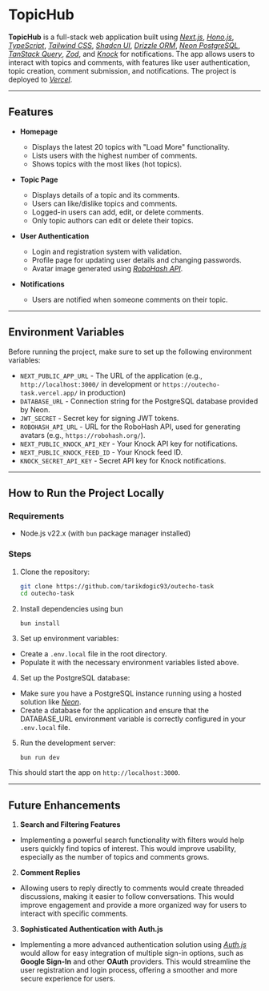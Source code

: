 # TopicHub

**TopicHub** is a full-stack web application built using [_Next.js_](https://nextjs.org/), [_Hono.js_](https://hono.dev/), [_TypeScript_](https://www.typescriptlang.org/), [_Tailwind CSS_](https://tailwindcss.com/), [_Shadcn UI_](https://ui.shadcn.com/), [_Drizzle ORM_](https://orm.drizzle.team/), [_Neon PostgreSQL_](https://neon.tech/), [_TanStack Query_](https://tanstack.com/query/latest), [_Zod_](https://zod.dev/), and [_Knock_](https://knock.app/) for notifications. The app allows users to interact with topics and comments, with features like user authentication, topic creation, comment submission, and notifications. The project is deployed to [_Vercel_](https://vercel.com/).

---

## **Features**

- **Homepage**

  - Displays the latest 20 topics with "Load More" functionality.
  - Lists users with the highest number of comments.
  - Shows topics with the most likes (hot topics).

- **Topic Page**

  - Displays details of a topic and its comments.
  - Users can like/dislike topics and comments.
  - Logged-in users can add, edit, or delete comments.
  - Only topic authors can edit or delete their topics.

- **User Authentication**

  - Login and registration system with validation.
  - Profile page for updating user details and changing passwords.
  - Avatar image generated using [_RoboHash API_](https://robohash.org/).

- **Notifications**
  - Users are notified when someone comments on their topic.

---

## **Environment Variables**

Before running the project, make sure to set up the following environment variables:

- `NEXT_PUBLIC_APP_URL` - The URL of the application
  (e.g., `http://localhost:3000/` in development or
  `https://outecho-task.vercel.app/` in production)
- `DATABASE_URL` - Connection string for the PostgreSQL database provided by Neon.
- `JWT_SECRET` - Secret key for signing JWT tokens.
- `ROBOHASH_API_URL` - URL for the RoboHash API, used for generating avatars (e.g., `https://robohash.org/`).
- `NEXT_PUBLIC_KNOCK_API_KEY` - Your Knock API key for notifications.
- `NEXT_PUBLIC_KNOCK_FEED_ID` - Your Knock feed ID.
- `KNOCK_SECRET_API_KEY` - Secret API key for Knock notifications.

---

## **How to Run the Project Locally**

### **Requirements**

- Node.js v22.x (with `bun` package manager installed)

### **Steps**

1. Clone the repository:

   ```bash
   git clone https://github.com/tarikdogic93/outecho-task
   cd outecho-task
   ```

2. Install dependencies using bun

   ```
   bun install
   ```

3. Set up environment variables:

- Create a `.env.local` file in the root directory.
- Populate it with the necessary environment variables listed above.

4. Set up the PostgreSQL database:

- Make sure you have a PostgreSQL instance running using a hosted solution like [_Neon_](https://neon.tech/).
- Create a database for the application and ensure that the DATABASE_URL environment variable is correctly configured in your `.env.local` file.

5. Run the development server:

   `bun run dev`

This should start the app on `http://localhost:3000`.

---

## **Future Enhancements**

1. **Search and Filtering Features**

- Implementing a powerful search functionality with filters would help users quickly find topics of interest. This would improve usability, especially as the number of topics and comments grows.

2. **Comment Replies**

- Allowing users to reply directly to comments would create threaded discussions, making it easier to follow conversations. This would improve engagement and provide a more organized way for users to interact with specific comments.

3. **Sophisticated Authentication with Auth.js**

- Implementing a more advanced authentication solution using [_Auth.js_](https://authjs.dev/) would allow for easy integration of multiple sign-in options, such as **Google Sign-In** and other **OAuth** providers. This would streamline the user registration and login process, offering a smoother and more secure experience for users.
